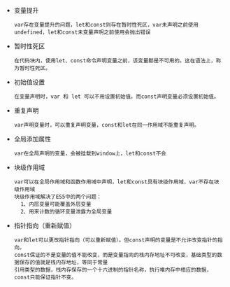 - 变量提升

      var存在变量提升的问题，let和const则存在暂时性死区，var未声明之前使用undefined，let和const未变量声明之前使用会抛出错误

- 暂时性死区

      在代码块内，使用let、const命令声明变量之前，该变量都是不可用的。这在语法上，称为暂时性死区。

- 初始值设置

      在变量声明时，var 和 let 可以不用设置初始值。而const声明变量必须设置初始值。

- 重复声明

      var声明变量时，可以重复声明变量，const和let在同一作用域不能重复声明。

- 全局添加属性

      var在全局声明的变量，会被挂载到window上，let和const不会

- 块级作用域

      var可以在全局作用域和函数作用域中声明，let和const具有块级作用域，var不存在块级作用域
      块级作用域解决了ES5中的两个问题：
        1、内层变量可能覆盖外层变量
        2、用来计数的循环变量泄露为全局变量

- 指针指向（重新赋值）

      var和let可以更改指针指向（可以重新赋值）。但const声明的变量是不允许改变指针的指向。
      const保证的不是变量的值不能改变，而是变量指向的栈内存地址不可改变，基础类型的数据保存的值就是栈内存地址，等同于常量
      引用类型的数据，栈内存保存的一个十六进制的指针名称，执行堆内存中相应的数据，const只能保证指针不变。